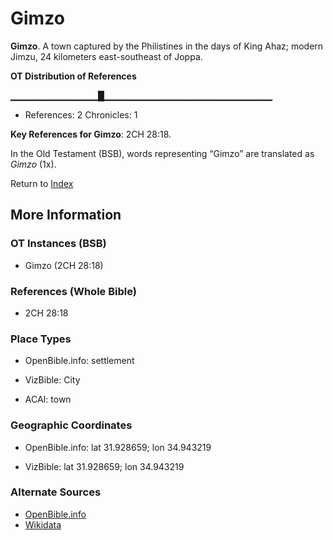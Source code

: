 # Gimzo
**Gimzo**. 
A town captured by the Philistines in the days of King Ahaz; modern Jimzu, 24 kilometers east-southeast of Joppa. 


**OT Distribution of References**

▁▁▁▁▁▁▁▁▁▁▁▁▁█▁▁▁▁▁▁▁▁▁▁▁▁▁▁▁▁▁▁▁▁▁▁▁▁▁
* References: 2 Chronicles: 1



**Key References for Gimzo**: 
2CH 28:18. 


In the Old Testament (BSB), words representing “Gimzo” are translated as 
*Gimzo* (1x). 




Return to [Index](00-Index.md)

## More Information

### OT Instances (BSB)

* Gimzo (2CH 28:18)



### References (Whole Bible)

* 2CH 28:18


### Place Types

* OpenBible.info: settlement

* VizBible: City

* ACAI: town



### Geographic Coordinates

* OpenBible.info: lat 31.928659; lon 34.943219

* VizBible: lat 31.928659; lon 34.943219



### Alternate Sources

* [OpenBible.info](https://www.openbible.info/geo/ancient/a5dd9e3)
* [Wikidata](http://www.wikidata.org/entity/Q2613825)




